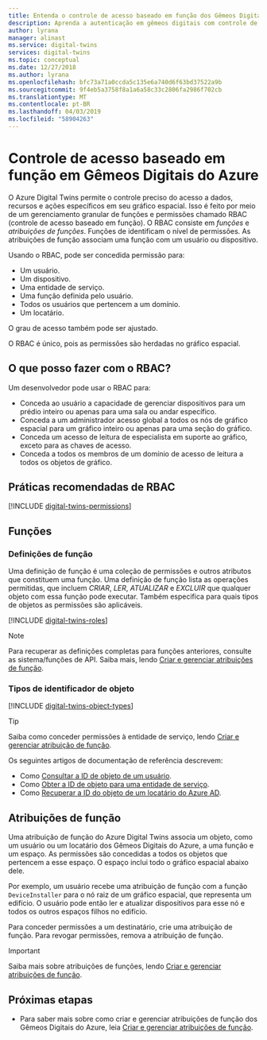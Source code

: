 ```yaml
---
title: Entenda o controle de acesso baseado em função dos Gêmeos Digitais do Azure | Microsoft Docs
description: Aprenda a autenticação em gêmeos digitais com controle de acesso baseado em função.
author: lyrana
manager: alinast
ms.service: digital-twins
services: digital-twins
ms.topic: conceptual
ms.date: 12/27/2018
ms.author: lyrana
ms.openlocfilehash: bfc73a71a0ccda5c135e6a740d6f63bd37522a9b
ms.sourcegitcommit: 9f4eb5a3758f8a1a6a58c33c2806fa2986f702cb
ms.translationtype: MT
ms.contentlocale: pt-BR
ms.lasthandoff: 04/03/2019
ms.locfileid: "58904263"
---
```

# <a name="role-based-access-control-in-azure-digital-twins"></a>Controle de acesso baseado em função em Gêmeos Digitais do Azure

O Azure Digital Twins permite o controle preciso do acesso a dados, recursos e ações específicos em seu gráfico espacial. Isso é feito por meio de um gerenciamento granular de funções e permissões chamado RBAC (controle de acesso baseado em função). O RBAC consiste em _funções_ e _atribuições de funções_. Funções de identificam o nível de permissões. As atribuições de função associam uma função com um usuário ou dispositivo.

Usando o RBAC, pode ser concedida permissão para:

- Um usuário.
- Um dispositivo.
- Uma entidade de serviço.
- Uma função definida pelo usuário.
- Todos os usuários que pertencem a um domínio.
- Um locatário.

O grau de acesso também pode ser ajustado.

O RBAC é único, pois as permissões são herdadas no gráfico espacial.

## <a name="what-can-i-do-with-rbac"></a>O que posso fazer com o RBAC?

Um desenvolvedor pode usar o RBAC para:

- Conceda ao usuário a capacidade de gerenciar dispositivos para um prédio inteiro ou apenas para uma sala ou andar específico.
- Conceda a um administrador acesso global a todos os nós de gráfico espacial para um gráfico inteiro ou apenas para uma seção do gráfico.
- Conceda um acesso de leitura de especialista em suporte ao gráfico, exceto para as chaves de acesso.
- Conceda a todos os membros de um domínio de acesso de leitura a todos os objetos de gráfico.

## <a name="rbac-best-practices"></a>Práticas recomendadas de RBAC

[!INCLUDE [digital-twins-permissions](../../includes/digital-twins-rbac-best-practices.md)]

## <a name="roles"></a>Funções

### <a name="role-definitions"></a>Definições de função

Uma definição de função é uma coleção de permissões e outros atributos que constituem uma função. Uma definição de função lista as operações permitidas, que incluem *CRIAR*, *LER*, *ATUALIZAR* e *EXCLUIR* que qualquer objeto com essa função pode executar. Também especifica para quais tipos de objetos as permissões são aplicáveis.

[!INCLUDE [digital-twins-roles](../../includes/digital-twins-roles.md)]

>[!NOTE]
> Para recuperar as definições completas para funções anteriores, consulte as sistema/funções de API.
> Saiba mais, lendo [Criar e gerenciar atribuições de função](./security-create-manage-role-assignments.md#all).

### <a name="object-identifier-types"></a>Tipos de identificador de objeto

[!INCLUDE [digital-twins-object-types](../../includes/digital-twins-object-id-types.md)]

>[!TIP]
> Saiba como conceder permissões à entidade de serviço, lendo [Criar e gerenciar atribuição de função](./security-create-manage-role-assignments.md#grant).

Os seguintes artigos de documentação de referência descrevem:

- Como [Consultar a ID de objeto de um usuário](https://docs.microsoft.com/powershell/module/azuread/get-azureaduser?view=azureadps-2.0).
- Como [Obter a ID de objeto para uma entidade de serviço](https://docs.microsoft.com/powershell/module/az.resources/get-azadserviceprincipal).
- Como [Recuperar a ID do objeto de um locatário do Azure AD](../active-directory/develop/quickstart-create-new-tenant.md).

## <a name="role-assignments"></a>Atribuições de função

Uma atribuição de função do Azure Digital Twins associa um objeto, como um usuário ou um locatário dos Gêmeos Digitais do Azure, a uma função e um espaço. As permissões são concedidas a todos os objetos que pertencem a esse espaço. O espaço inclui todo o gráfico espacial abaixo dele.

Por exemplo, um usuário recebe uma atribuição de função com a função `DeviceInstaller` para o nó raiz de um gráfico espacial, que representa um edifício. O usuário pode então ler e atualizar dispositivos para esse nó e todos os outros espaços filhos no edifício.

Para conceder permissões a um destinatário, crie uma atribuição de função. Para revogar permissões, remova a atribuição de função.

>[!IMPORTANT]
> Saiba mais sobre atribuições de funções, lendo [Criar e gerenciar atribuições de função](./security-create-manage-role-assignments.md).

## <a name="next-steps"></a>Próximas etapas

- Para saber mais sobre como criar e gerenciar atribuições de função dos Gêmeos Digitais do Azure, leia [Criar e gerenciar atribuições de função](./security-create-manage-role-assignments.md).
